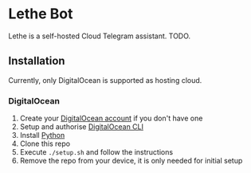 # Lethe Bot

Lethe is a self-hosted Cloud Telegram assistant. TODO.

## Installation

Currently, only DigitalOcean is supported as hosting cloud.

### DigitalOcean

1. Create your [DigitalOcean account](https://www.digitalocean.com/) if you don't have one
2. Setup and authorise [DigitalOcean CLI](https://docs.digitalocean.com/reference/doctl/how-to/install/)
3. Install [Python](https://www.python.org/downloads/)
4. Clone this repo
5. Execute `./setup.sh` and follow the instructions
6. Remove the repo from your device, it is only needed for initial setup

